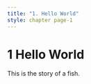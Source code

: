 ```yaml
---
title: "1. Hello World"
style: chapter page-1
---
```


# **1** Hello World

This is the story of a fish.
